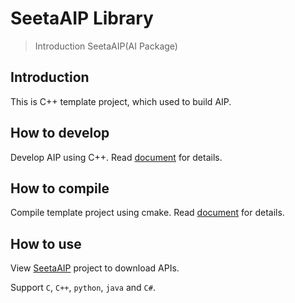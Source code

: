 # SeetaAIP Library
> Introduction SeetaAIP(AI Package)

## Introduction

This is C++ template project, which used to build AIP.

## How to develop

Develop AIP using C++. Read [document](README.cmake.md) for details.

## How to compile

Compile template project using cmake. Read [document](README.cmake.md) for details.

## How to use

View [SeetaAIP](https://gitlab.seetatech.com/SeetaAIoTBase/SeetaAIP) project to download APIs.

Support `C`, `C++`, `python`, `java` and `C#`.
